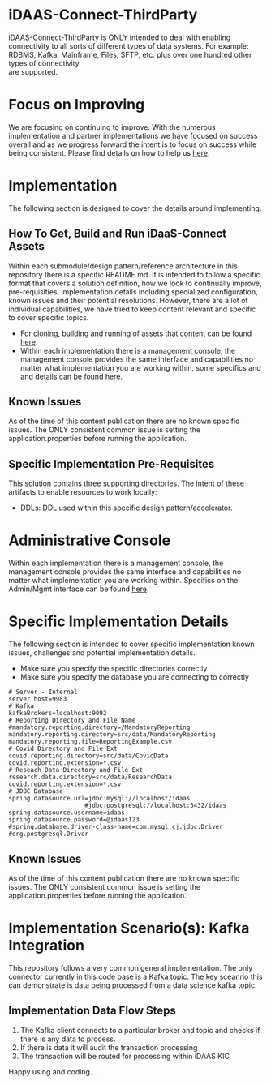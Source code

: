 # iDAAS-Connect-ThirdParty
iDAAS-Connect-ThirdParty is ONLY intended to deal with enabling connectivity to all sorts of different types of 
data systems. For example: RDBMS, Kafka, Mainframe, Files, SFTP, etc. plus over one hundred other types of connectivity  
are supported.

# Focus on Improving
We are focusing on continuing to improve. With the numerous implementation and partner implementations we
have focused on success overall and as we progress forward the intent is to focus on success while being consistent.
Please find details on how to help us [here](https://github.com/Project-Herophilus/Project-Herophilus-Assets/blob/main/OngoingEnhancements.md).

# Implementation
The following section is designed to cover the details around implementing.

## How To Get, Build and Run iDaaS-Connect Assets
Within each submodule/design pattern/reference architecture in this repository there is a specific README.md. It is
intended to follow a specific format that covers a solution definition, how we look to continually improve, pre-requisities,
implementation details including specialized configuration, known issues and their potential resolutions.
However, there are a lot of individual capabilities, we have tried to keep content relevant and specific to
cover specific topics.
- For cloning, building and running of assets that content can be found
  [here](https://github.com/Project-Herophilus/Project-Herophilus-Assets/blob/main/CloningBuildingRunningSolution.md).
- Within each implementation there is a management console, the management console provides the same
  interface and capabilities no matter what implementation you are working within, some specifics and
  and details can be found [here](https://github.com/Project-Herophilus/Project-Herophilus-Assets/blob/main/AdministeringPlatform.md).

## Known Issues
As of the time of this content publication there are no known specific issues. The ONLY consistent
common issue is setting the application.properties before running the application.

## Specific Implementation Pre-Requisites
This solution contains three supporting directories. The intent of these artifacts to enable
resources to work locally: <br/>
+ DDLs: DDL used within this specific design pattern/accelerator.

# Administrative Console
Within each implementation there is a management console, the management console provides the same
interface and capabilities no matter what implementation you are working within. Specifics on the
Admin/Mgmt interface can be found
[here](https://github.com/Project-Herophilus/Project-Herophilus-Assets/blob/main/AdministeringPlatform.md).

# Specific Implementation Details
The following section is intended to cover specific implementation known issues, challenges and potential implementation
details.
- Make sure you specify the specific directories correctly
- Make sure you specify the database you are connecting to correctly
```
# Server - Internal
server.host=9983
# Kafka
kafkaBrokers=localhost:9092
# Reporting Directory and File Name
#mandatory.reporting.directory=/MandatoryReporting
mandatory.reporting.directory=src/data/MandatoryReporting
mandatory.reporting.file=ReportingExample.csv
# Covid Directory and File Ext
covid.reporting.directory=src/data/CovidData
covid.reporting.extension=*.csv
# Reseach Data Directory and File Ext
research.data.directory=src/data/ResearchData
covid.reporting.extension=*.csv
# JDBC Database
spring.datasource.url=jdbc:mysql://localhost/idaas
                     #jdbc:postgresql://localhost:5432/idaas
spring.datasource.username=idaas
spring.datasource.password=@idaas123
#spring.database.driver-class-name=com.mysql.cj.jdbc.Driver
#org.postgresql.Driver
```

## Known Issues
As of the time of this content publication there are no known specific issues. The ONLY consistent
common issue is setting the application.properties before running the application.

# Implementation Scenario(s): Kafka Integration 
This repository follows a very common general implementation. The only connector currently in this code
base is a Kafka topic. The key sceanrio this can demonstrate is data being processed from a data science 
kafka topic.

## Implementation Data Flow Steps
1. The Kafka client connects to a particular broker and topic and checks if there is any data to process. 
2. If there is data it will audit the transaction processing 
3. The transaction will be routed for processing within iDAAS KIC
    
Happy using and coding....
